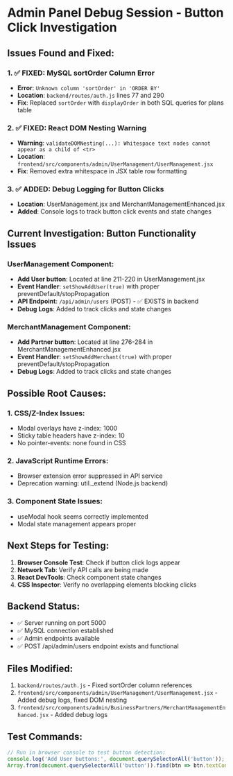 # Admin Panel Debug Session - Button Click Investigation

## Issues Found and Fixed:

### 1. ✅ FIXED: MySQL sortOrder Column Error
- **Error**: `Unknown column 'sortOrder' in 'ORDER BY'`
- **Location**: `backend/routes/auth.js` lines 77 and 290
- **Fix**: Replaced `sortOrder` with `displayOrder` in both SQL queries for plans table

### 2. ✅ FIXED: React DOM Nesting Warning
- **Warning**: `validateDOMNesting(...): Whitespace text nodes cannot appear as a child of <tr>`
- **Location**: `frontend/src/components/admin/UserManagement/UserManagement.jsx`
- **Fix**: Removed extra whitespace in JSX table row formatting

### 3. ✅ ADDED: Debug Logging for Button Clicks
- **Location**: UserManagement.jsx and MerchantManagementEnhanced.jsx
- **Added**: Console logs to track button click events and state changes

## Current Investigation: Button Functionality Issues

### UserManagement Component:
- **Add User button**: Located at line 211-220 in UserManagement.jsx
- **Event Handler**: `setShowAddUser(true)` with proper preventDefault/stopPropagation
- **API Endpoint**: `/api/admin/users` (POST) - ✅ EXISTS in backend
- **Debug Logs**: Added to track clicks and state changes

### MerchantManagement Component:
- **Add Partner button**: Located at line 276-284 in MerchantManagementEnhanced.jsx
- **Event Handler**: `setShowAddMerchant(true)` with proper preventDefault/stopPropagation
- **Debug Logs**: Added to track clicks and state changes

## Possible Root Causes:

### 1. CSS/Z-Index Issues:
- Modal overlays have z-index: 1000
- Sticky table headers have z-index: 10
- No pointer-events: none found in CSS

### 2. JavaScript Runtime Errors:
- Browser extension error suppressed in API service
- Deprecation warning: util._extend (Node.js backend)

### 3. Component State Issues:
- useModal hook seems correctly implemented
- Modal state management appears proper

## Next Steps for Testing:

1. **Browser Console Test**: Check if button click logs appear
2. **Network Tab**: Verify API calls are being made
3. **React DevTools**: Check component state changes
4. **CSS Inspector**: Verify no overlapping elements blocking clicks

## Backend Status:
- ✅ Server running on port 5000
- ✅ MySQL connection established
- ✅ Admin endpoints available
- ✅ POST /api/admin/users endpoint exists and functional

## Files Modified:
1. `backend/routes/auth.js` - Fixed sortOrder column references
2. `frontend/src/components/admin/UserManagement/UserManagement.jsx` - Added debug logs, fixed DOM nesting
3. `frontend/src/components/admin/BusinessPartners/MerchantManagementEnhanced.jsx` - Added debug logs

## Test Commands:
```javascript
// Run in browser console to test button detection:
console.log('Add User buttons:', document.querySelectorAll('button'));
Array.from(document.querySelectorAll('button')).find(btn => btn.textContent.includes('Add User'));
```

